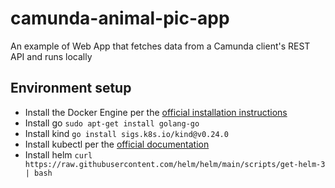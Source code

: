 # camunda-animal-pic-app
An example of Web App that fetches data from a Camunda client's REST API and runs locally

## Environment setup
* Install the Docker Engine per the [official installation instructions](https://docs.docker.com/engine/install/)
* Install go
`sudo apt-get install golang-go`
* Install kind
`go install sigs.k8s.io/kind@v0.24.0`
* Install kubectl per the [official documentation](https://kubernetes.io/docs/tasks/tools/install-kubectl-linux/)
* Install helm
`curl https://raw.githubusercontent.com/helm/helm/main/scripts/get-helm-3 | bash`